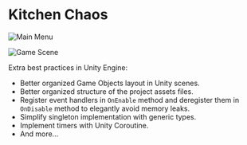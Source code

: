 # Kitchen Chaos

![Main Menu](https://vonbrank-images.oss-cn-hangzhou.aliyuncs.com/20240206-Kitchen-Chaos/KitchenChaosDemo-0.jpg)



![Game Scene](https://vonbrank-images.oss-cn-hangzhou.aliyuncs.com/20240206-Kitchen-Chaos/KitchenChaosDemo-1.jpg)

Extra best practices in Unity Engine:

+ Better organized Game Objects layout in Unity scenes.
+ Better organized structure of the project assets files.
+ Register event handlers in `OnEnable` method and deregister them in `OnDisable` method to elegantly avoid memory leaks.
+ Simplify singleton implementation with generic types.
+ Implement timers with Unity Coroutine.
+ And more...
